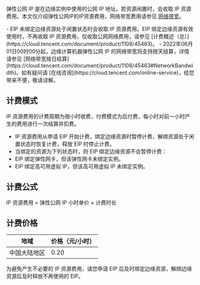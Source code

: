 
弹性公网 IP 是在边缘实例中使用的公网 IP 地址。若资源闲置时，会收取 IP 资源费用。本文仅介绍弹性公网IP的IP资源费用，网络带宽费用请参见 [网络带宽](https://cloud.tencent.com/document/product/1108/45463#NetworkBandwidth)。

<dx-alert infotype="explain" title="">
- EIP 未绑定边缘资源处于闲置状态时会收取 IP 资源费用。EIP 绑定边缘资源有效使用时，不再收取 IP 资源费用，仅收取公网网络费用，请参见 [计费概述（总）](https://cloud.tencent.com/document/product/1108/45463)。
- 2022年06月01日00时00分起，边缘计算机器弹性公网 IP 的网络带宽将支持按天结算，详情请参见 [网络带宽按日结算](https://cloud.tencent.com/document/product/1108/45463#NetworkBandwidth)。如有疑问请 [在线咨询](https://cloud.tencent.com/online-service)，给您带来不便，敬请谅解。 
</dx-alert>

## 计费模式
 IP 资源费用的计费周期为按小时收费，付费模式为后付费，每小时对前一小时产生的费用进行一次结算并扣费。

- IP 资源费用从申请 EIP 开始计费，绑定边缘资源时暂停计费，解绑资源处于闲置状态时恢复计费，释放 EIP 时停止计费。
- 当绑定的资源为下列状态时，则 EIP 绑定边缘资源不会暂停计费：
 - EIP 绑定弹性网卡，但该弹性网卡未绑定实例。
 - EIP 绑定高可用虚拟 IP，但该高可用虚拟 IP 未绑定实例。



## 计费公式

IP 资源费用 = 弹性公网 IP 小时单价 × 计费时长



## 计费价格

| 地域         | 价格（元/小时） |
| ------------ | --------------- |
| 中国大陆地区 | 0.20             |

<dx-alert infotype="notice" title="">
为避免产生不必要的 IP 资源费用，请您申请 EIP 后及时绑定边缘资源，解绑边缘资源后及时释放不再使用的 EIP。
</dx-alert>

